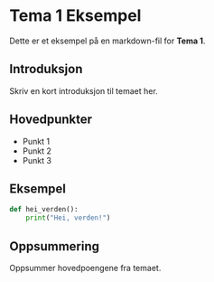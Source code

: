 # Tema 1 Eksempel

Dette er et eksempel på en markdown-fil for **Tema 1**.

## Introduksjon

Skriv en kort introduksjon til temaet her.

## Hovedpunkter

- Punkt 1
- Punkt 2
- Punkt 3

## Eksempel

```python
def hei_verden():
    print("Hei, verden!")
```

## Oppsummering

Oppsummer hovedpoengene fra temaet.
